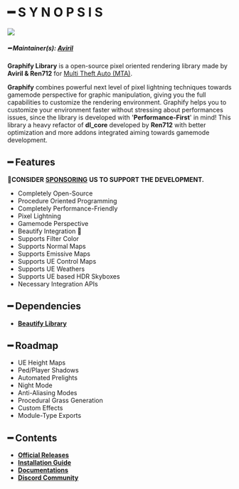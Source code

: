 # ━ S Y N O P S I S

![](#)

##### ━ Maintainer(s): [Aviril](https://github.com/Aviril)

**Graphify Library** is a open-source pixel oriented rendering library made by **Aviril & Ren712** for [Multi Theft Auto \(MTA\)](https://multitheftauto.com/).

**Graphify** combines powerful next level of pixel lightning techniques towards gamemode perspective for graphic manipulation, giving you the full capabilities to customize the rendering environment. Graphify helps you to customize your environment faster without stressing about performances issues, since the library is developed with '**Performance-First**' in mind! This library a heavy refactor of **dl_core** developed by **Ren712** with better optimization and more addons integrated aiming towards gamemode development.

## ━ Features

💎**CONSIDER** [**SPONSORING**](https://ko-fi.com/ovileamriam) **US TO SUPPORT THE DEVELOPMENT.**

* Completely Open-Source
* Procedure Oriented Programming
* Completely Performance-Friendly
* Pixel Lightning
* Gamemode Perspective
* Beautify Integration 🎨
* Supports Filter Color
* Supports Normal Maps
* Supports Emissive Maps
* Supports UE Control Maps
* Supports UE Weathers
* Supports UE based HDR Skyboxes
* Necessary Integration APIs

## ━ Dependencies

* [**Beautify Library**](https://github.com/OvileAmriam/MTA-Beautify-Library)

## ━ Roadmap

* UE Height Maps
* Ped/Player Shadows
* Automated Prelights
* Night Mode
* Anti-Aliasing Modes
* Procedural Grass Generation
* Custom Effects
* Module-Type Exports

## ━ Contents

* [**Official Releases**](https://github.com/OvileAmriam/MTA-Graphify-Library/releases)
* [**Installation Guide**](#)
* [**Documentations**](#)
* [**Discord Community**](http://discord.gg/sVCnxPW)

